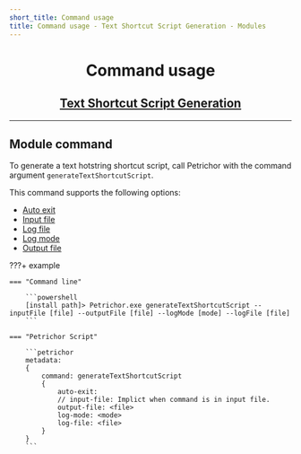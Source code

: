 ```yaml
---
short_title: Command usage
title: Command usage - Text Shortcut Script Generation - Modules
---
```


<h1 align="center">Command usage</h1>
<h2 align="center"><a href="./index.html">Text Shortcut Script Generation</a></h2>


---
## Module command

To generate a text hotstring shortcut script, call Petrichor with the command argument `generateTextShortcutScript`.

This command supports the following options:

- [Auto exit](../../getting-started/command-usage.html#auto-exit-option)
- [Input file](../../getting-started/command-usage.html#input-file-option)
- [Log file](../../getting-started/command-usage.html#log-file-option)
- [Log mode](../../getting-started/command-usage.html#log-mode-option)
- [Output file](../../getting-started/command-usage.html#output-file-option)


???+ example

    === "Command line"

        ```powershell
        [install path]> Petrichor.exe generateTextShortcutScript --inputFile [file] --outputFile [file] --logMode [mode] --logFile [file]
        ```

    === "Petrichor Script"

        ```petrichor
        metadata:
        {
            command: generateTextShortcutScript
            {
                auto-exit:
                // input-file: Implict when command is in input file.
                output-file: <file>
                log-mode: <mode>
                log-file: <file>
            }
        }
        ```
